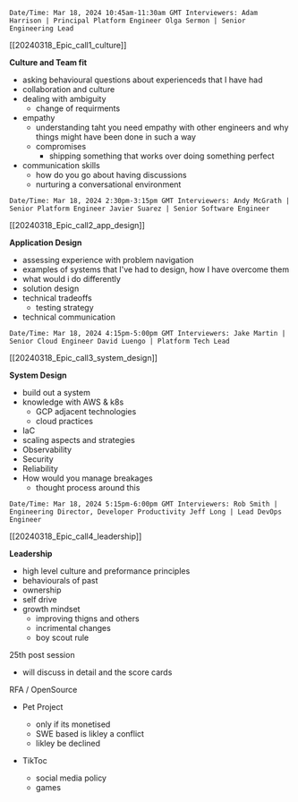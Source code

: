 

```
Date/Time: Mar 18, 2024 10:45am-11:30am GMT Interviewers: Adam Harrison | Principal Platform Engineer Olga Sermon | Senior Engineering Lead
```

[[20240318_Epic_call1_culture]]

**Culture and Team fit**
- asking behavioural questions about experienceds that I have had
- collaboration and culture
- dealing with ambiguity
	- change of requirments
- empathy
	- understanding taht you need empathy with other engineers and why things might have been done in such a way
	- compromises
		- shipping something that works over doing something perfect
- communication skills
	- how do you go about having discussions
	- nurturing a conversational environment



```
Date/Time: Mar 18, 2024 2:30pm-3:15pm GMT Interviewers: Andy McGrath | Senior Platform Engineer Javier Suarez | Senior Software Engineer
```

[[20240318_Epic_call2_app_design]]

**Application Design**
- assessing experience with problem navigation
- examples of systems that I've had to design, how I have overcome them
- what would i do differently
- solution design
- technical tradeoffs
	- testing strategy
- technical communication



```
Date/Time: Mar 18, 2024 4:15pm-5:00pm GMT Interviewers: Jake Martin | Senior Cloud Engineer David Luengo | Platform Tech Lead
```

[[20240318_Epic_call3_system_design]]

**System Design**

- build out a system
- knowledge with AWS & k8s
	- GCP adjacent technologies
	- cloud practices
- IaC
- scaling aspects and strategies
- Observability 
- Security 
- Reliability
- How would you manage breakages
	- thought process around this


```
Date/Time: Mar 18, 2024 5:15pm-6:00pm GMT Interviewers: Rob Smith | Engineering Director, Developer Productivity Jeff Long | Lead DevOps Engineer
```

[[20240318_Epic_call4_leadership]]

**Leadership**
- high level culture and preformance principles
- behaviourals of past
- ownership
- self drive
- growth mindset
	- improving thigns and others
	- incrimental changes
	- boy scout rule

25th post session
- will discuss in detail and the score cards


RFA / OpenSource
- Pet Project
	- only if its monetised
	- SWE based is likley a conflict
	- likley be declined

- TikToc
	- social media policy
	- games